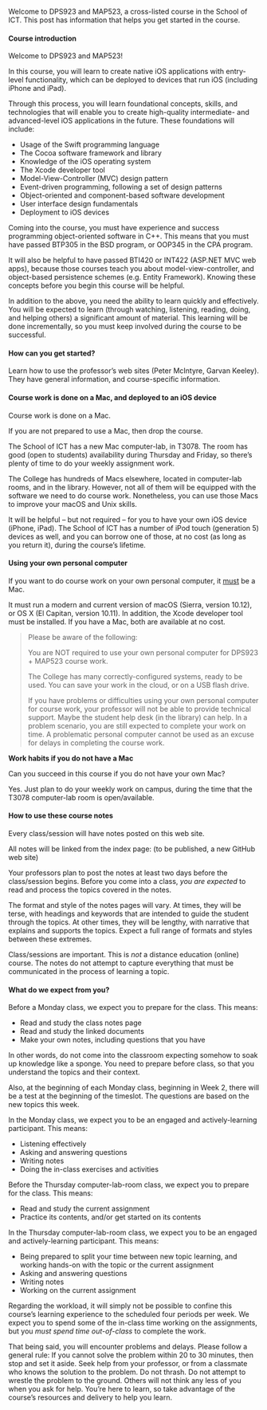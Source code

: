 Welcome to DPS923 and MAP523, a cross-listed course in the School of ICT. This post has information that helps you get started in the course.

#### Course introduction

Welcome to DPS923 and MAP523!

In this course, you will learn to create native iOS applications with entry-level functionality, which can be deployed to devices that run iOS (including iPhone and iPad).

Through this process, you will learn foundational concepts, skills, and technologies that will enable you to create high-quality intermediate- and advanced-level iOS applications in the future. These foundations will include:

*   Usage of the Swift programming language
*   The Cocoa software framework and library
*   Knowledge of the iOS operating system
*   The Xcode developer tool
*   Model-View-Controller (MVC) design pattern
*   Event-driven programming, following a set of design patterns
*   Object-oriented and component-based software development
*   User interface design fundamentals
*   Deployment to iOS devices

Coming into the course, you must have experience and success programming object-oriented software in C++. This means that you must have passed BTP305 in the BSD program, or OOP345 in the CPA program.

It will also be helpful to have passed BTI420 or INT422 (ASP.NET MVC web apps), because those courses teach you about model-view-controller, and object-based persistence schemes (e.g. Entity Framework). Knowing these concepts before you begin this course will be helpful.

In addition to the above, you need the ability to learn quickly and effectively. You will be expected to learn (through watching, listening, reading, doing, and helping others) a significant amount of material. This learning will be done incrementally, so you must keep involved during the course to be successful.

#### How can you get started?

Learn how to use the professor’s web sites (Peter McIntyre, Garvan Keeley). They have general information, and course-specific information.

#### Course work is done on a Mac, and deployed to an iOS device

Course work is done on a Mac.

If you are not prepared to use a Mac, then drop the course.

The School of ICT has a new Mac computer-lab, in T3078\. The room has good (open to students) availability during Thursday and Friday, so there’s plenty of time to do your weekly assignment work.

The College has hundreds of Macs elsewhere, located in computer-lab rooms, and in the library. However, not all of them will be equipped with the software we need to do course work. Nonetheless, you can use those Macs to improve your macOS and Unix skills.

It will be helpful – but not required – for you to have your own iOS device (iPhone, iPad). The School of ICT has a number of iPod touch (generation 5) devices as well, and you can borrow one of those, at no cost (as long as you return it), during the course’s lifetime.

#### Using your own personal computer

If you want to do course work on your own personal computer, it <span style="text-decoration:underline;">must</span> be a Mac.

It must run a modern and current version of macOS (Sierra, version 10.12), or OS X (El Capitan, version 10.11). In addition, the Xcode developer tool must be installed. If you have a Mac, both are available at no cost.

> Please be aware of the following:
> 
> You are NOT required to use your own personal computer for DPS923 + MAP523 course work.
> 
> The College has many correctly-configured systems, ready to be used. You can save your work in the cloud, or on a USB flash drive.
> 
> If you have problems or difficulties using your own personal computer for course work, your professor will not be able to provide technical support. Maybe the student help desk (in the library) can help. In a problem scenario, you are still expected to complete your work on time. A problematic personal computer cannot be used as an excuse for delays in completing the course work.

**Work habits if you do not have a Mac**

Can you succeed in this course if you do not have your own Mac?

Yes. Just plan to do your weekly work on campus, during the time that the T3078 computer-lab room is open/available.

#### How to use these course notes

Every class/session will have notes posted on this web site.

All notes will be linked from the index page: (to be published, a new GitHub web site)

Your professors plan to post the notes at least two days before the class/session begins. Before you come into a class, _you are expected_ to read and process the topics covered in the notes.

The format and style of the notes pages will vary. At times, they will be terse, with headings and keywords that are intended to guide the student through the topics. At other times, they will be lengthy, with narrative that explains and supports the topics. Expect a full range of formats and styles between these extremes.

Class/sessions are important. This is _not_ a distance education (online) course. The notes do not attempt to capture everything that must be communicated in the process of learning a topic.

#### What do we expect from you?

Before a Monday class, we expect you to prepare for the class. This means:

*   Read and study the class notes page
*   Read and study the linked documents
*   Make your own notes, including questions that you have

In other words, do not come into the classroom expecting somehow to soak up knowledge like a sponge. You need to prepare before class, so that you understand the topics and their context.

Also, at the beginning of each Monday class, beginning in Week 2, there will be a test at the beginning of the timeslot. The questions are based on the new topics this week.

In the Monday class, we expect you to be an engaged and actively-learning participant. This means:

*   Listening effectively
*   Asking and answering questions
*   Writing notes
*   Doing the in-class exercises and activities

Before the Thursday computer-lab-room class, we expect you to prepare for the class. This means:

*   Read and study the current assignment
*   Practice its contents, and/or get started on its contents

In the Thursday computer-lab-room class, we expect you to be an engaged and actively-learning participant. This means:

*   Being prepared to split your time between new topic learning, and working hands-on with the topic or the current assignment
*   Asking and answering questions
*   Writing notes
*   Working on the current assignment

Regarding the workload, it will simply not be possible to confine this course’s learning experience to the scheduled four periods per week. We expect you to spend some of the in-class time working on the assignments, but you _must spend time out-of-class_ to complete the work.

That being said, you will encounter problems and delays. Please follow a general rule: If you cannot solve the problem within 20 to 30 minutes, then stop and set it aside. Seek help from your professor, or from a classmate who knows the solution to the problem. Do not thrash. Do not attempt to wrestle the problem to the ground. Others will not think any less of you when you ask for help. You’re here to learn, so take advantage of the course’s resources and delivery to help you learn.
